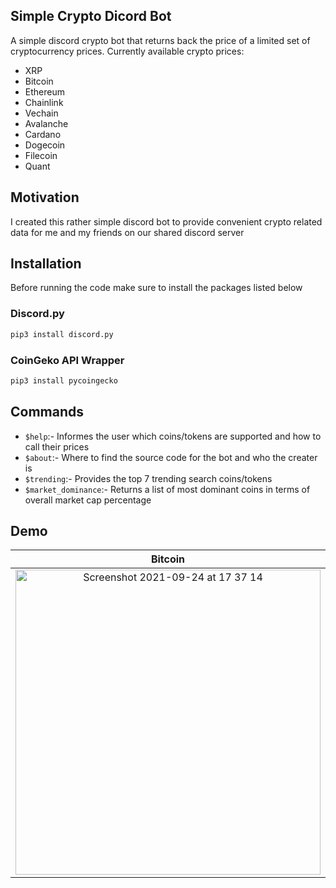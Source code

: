 ## Simple Crypto Dicord Bot
A simple discord crypto bot that returns back the price of a limited set of cryptocurrency prices.
Currently available crypto prices:
- XRP
- Bitcoin
- Ethereum
- Chainlink
- Vechain
- Avalanche
- Cardano
- Dogecoin
- Filecoin
- Quant

## Motivation
I created this rather simple discord bot to provide convenient crypto related data for me and my friends on our shared discord server  

## Installation
Before running the code make sure to install the packages listed below

### Discord.py

```python 
pip3 install discord.py
```
### CoinGeko API Wrapper

```python
pip3 install pycoingecko
```

## Commands
- `$help`:- Informes the user which coins/tokens are supported and how to call their prices
- `$about`:- Where to find the source code for the bot and who the creater is
- `$trending`:- Provides the top 7 trending search coins/tokens 
- `$market_dominance`:- Returns a list of most dominant coins in terms of overall market cap percentage

## Demo
Bitcoin |  XRP
:-------------------------:|:-------------------------:
<img width="488" alt="Screenshot 2021-09-24 at 17 37 14" src="https://user-images.githubusercontent.com/64978825/134710547-c4d79ba1-defc-44e1-a9c3-59f5f19befd3.png">|<img width="488" alt="Screenshot 2021-09-24 at 17 37 28" src="https://user-images.githubusercontent.com/64978825/134710541-c0f5bd0d-54a7-4d2c-8fbf-abdf6e687315.png">|
